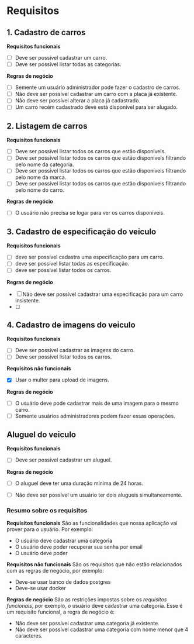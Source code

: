 # Requisitos

## 1. Cadastro de carros
**Requisitos funcionais**
- [ ] Deve ser possível cadastrar um carro.
- [ ] Deve ser possível listar todas as categorias.

**Regras de negócio**
- [ ] Semente um usuário administrador pode fazer o cadastro de carros.
- [ ] Não deve ser possível cadastrar um carro com a placa já existente.
- [ ] Não deve ser possível alterar a placa já cadastrado.
- [ ] Um carro recém cadastrado deve está disponível para ser alugado.

## 2. Listagem de carros
**Requisitos funcionais**
- [ ] Deve ser possível listar todos os carros que estão disponíveis.
- [ ] Deve ser possível listar todos os carros que estão disponíveis filtrando pelo nome da categoria.
- [ ] Deve ser possível listar todos os carros que estão disponíveis filtrando pelo nome da marca.
- [ ] Deve ser possível listar todos os carros que estão disponíveis filtrando pelo nome do carro.

**Regras de negócio**
- [ ] O usuário não precisa se logar para ver os carros disponíveis.

## 3. Cadastro de especificação do veiculo
**Requisitos funcionais**
- [ ] deve ser possível cadastra uma especificação para um carro.
- [ ] deve ser possível listar todas as especificação.
- [ ] deve ser possível listar todos os carros.

**Regras de negócio**
- [ ] Não deve ser possível cadastrar uma especificação para um carro insistente.
- [ ] 

## 4. Cadastro de imagens do veiculo
**Requisitos funcionais**
- [ ] Deve ser possível cadastrar as imagens do carro.
- [ ] Deve ser possível listar todos os carros.

**Requisitos não funcionais**
- [x] Usar o multer para upload de imagens.

**Regras de negócio**
- [ ] O usuário deve pode cadastrar mais de uma imagem para o mesmo carro.
- [ ] Somente usuários administradores podem fazer essas operações.

## Aluguel do veiculo
**Requisitos funcionais**
- [ ] Deve ser possível cadastrar um aluguel.

**Regras de negócio**
- [ ] O aluguel deve ter uma duração minima de 24 horas.
- [ ] Não deve ser possível um usuário ter dois alugueis simultaneamente.


### Resumo sobre os requisitos

**Requisitos funcionais**
São as funcionalidades que nossa aplicação vai prover para o usuário.
Por exemplo:

- O usuário deve cadastrar uma categoria
- O usuário deve poder recuperar sua senha por email
- O usuário deve poder

**Requisitos não funcionais**
São os requisitos que não estão relacionados com as regras de negócio, por exemplo:

- Deve-se usar banco de dados postgres
- Deve-se usar docker

**Regras de negócio**
São as restrições impostas sobre os _requisitos funcionais_, por exemplo, o usuário deve cadastrar uma categoria.
Esse é um requisito funcional, a regra de negócio é:

- Não deve ser possível cadastrar uma categoria já existente.
- Não deve ser possível cadastrar uma categoria com nome menor que 4 caracteres.
